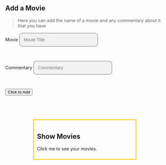 ## Add a Movie
> Here you can add the name of a movie and any commentary about it that you have

<body>
<style>
custom-field input {
  border: 2px solid darkgrey;
  -webkit-appearance: none;
  -ms-appearance: none;
  -moz-appearance: none;
  appearance: none;
  background: #f2f2f2;
  padding: 12px;
  border-radius: 10px;
  width: 250px;
  font-size: 14px;
}
</style>
<style>
.center {
  margin: auto;
  width: 60%;
  border: 3px solid  #FFD133;
  padding: 10px;
}
</style>
    <form>
        <custom-field class="formBox">
            <label for="ftitle">Movie</label>
            <input type="text" id="ftitle" placeholder="Movie Title"/>
        </custom-field>
        <p>&nbsp;&nbsp;&nbsp;&nbsp;&nbsp;</p>
        <custom-field class="formBox">
            <label for="commentary">Commentary</label>
            <input type="text" id="commentary" placeholder="Commentary"/>
        </custom-field>
        <p>&nbsp;&nbsp;&nbsp;&nbsp;&nbsp;</p>
        <custom-field class="formBox">
            <button id="btn">Click to Add</button>
        </custom-field>
    </form>
    <p>&nbsp;&nbsp;&nbsp;&nbsp;&nbsp;</p>
    <p>&nbsp;&nbsp;&nbsp;&nbsp;&nbsp;</p>
    <div class="center">
                    <h2 class="card-title">Show Movies</h2>
                    <p id="display" onclick="showMovies()">Click me to see your movies.</p>
    </div>
    <script>
        function bigman() {
            newTitle.style.color += "blue"
        }   
        // function to store movies and commentary
        let movies = [];
        // example {id:1592304983049, title: 'Avengers: Endgame', commentary: 'good action scenes.'}
        const addMovie = (ev)=>{
            ev.preventDefault();  //stops the form submitting automatically
            let movie = {
                id: Date.now(),
                ftitle: document.getElementById('ftitle').value,
                commentary: document.getElementById('commentary').value
            }
           movies.push(movie);
            document.forms[0].reset(); // to clear the form for the next entries
            console.warn('added' , {movies} ); // displays array in the console
            //saving to localStorage
            localStorage.setItem('MyMovieList', JSON.stringify(movies) );
        }
        document.addEventListener('DOMContentLoaded', ()=>{
            document.getElementById('btn').addEventListener('click', addMovie);
        });
        function showMovies() {
            if (movies.length === 0){
                const newDiv = document.createElement("H1");
                const newContent = document.createTextNode('\xa0\xa0' + "There Are No Movies to Display");
                newDiv.appendChild(newContent);
                const currentDiv = document.getElementById("H1");
                document.body.insertBefore(newDiv, currentDiv);
            }
            else{
                const newDiv = document.createElement("H1");
                const newContent = document.createTextNode('\xa0\xa0' + "Displayed below are your movies and commentary");
                newDiv.appendChild(newContent);
                const currentDiv = document.getElementById("H1");
                document.body.insertBefore(newDiv, currentDiv);
                // accesses each movie's title and displays each one in a new div element
                for (var i=0;i<movies.length;i+=1) {
                   console.log(movies[i].ftitle); // shows each movie displayed in console
                   const newDiv = document.createElement("div");
                   const newContent = document.createTextNode("Movie: " + movies[i].ftitle + "\nComments: " + movies[i].commentary);
                   newDiv.appendChild(newContent);
                   const currentDiv = document.getElementById("div1");
                    document.body.insertBefore(newDiv, currentDiv);
                    }
            }
        }
        const newTitle = document.createElement("H1");
        const titleContent = document.createTextNode('\xa0\xa0' + "There Are No Movies to Display");
        newTitle.innerText = '\xa0\xa0' + "There Are No Movies to Display"
        document.body.appendChild(newTitle)
        // break for readability
        for (var i=0;i<movies.length;i+=1) {
            console.log(movies[i].ftitle); // shows each movie displayed in console
            const newDiv = document.createElement("div");
            newDiv.innerText = "Movie: " + movies[i].ftitle + "\nComments: " + movies[i].commentary
            document.body.appendChild(newDiv)
        }
    </script>
</body>